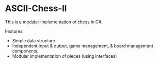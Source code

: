 # ASCII-Chess-II
This is a modular implementation of chess in C#.

Features:
- Simple data structure
- Independent input & output, game management, & board management components.
- Modular implementation of pieces (using interfaces)
